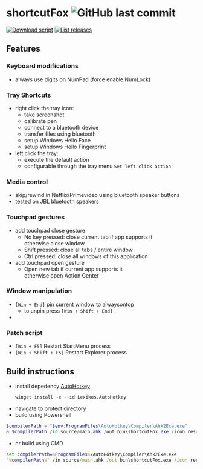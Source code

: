 # **shortcutFox** ![GitHub last commit](https://img.shields.io/github/last-commit/yetenol/shortcutFox?color=white)

[![Download script](https://img.shields.io/github/downloads/yetenol/shortcutFox/total.svg)](https://github.com/yetenol/shortcutFox/releases/latest/download/shortcutFox.exe)
[![List releases](https://img.shields.io/github/release/yetenol/shortcutFox.svg)](https://github.com/yetenol/shortcutFox/releases)

## Features
### Keyboard modifications
- always use digits on NumPad (force enable NumLock)
### Tray Shortcuts
- right click the tray icon:
    - take screenshot
    - calibrate pen
    - connect to a bluetooth device
    - transfer files using bluetooth
    - setup Windows Hello Face
    - setup Windows Hello Fingerprint
- left click the tray:
    - execute the default action
    - configurable through the tray menu `Set left click action`
### Media control
- skip/rewind in Netflix/Primevideo using bluetooth speaker buttons
- tested on JBL bluetooth speakers
### Touchpad gestures
- add touchpad close gesture
    - No key pressed: close current tab if app supports it <br> otherwise close window
    - Shift pressed: close all tabs / entire window
    - Ctrl pressed: close all windows of this application
- add touchpad open gesture
    - Open new tab if current app supports it <br> otherwise open Action Center
### Window manipulation
- `[Win + End]` pin current window to alwaysontop
    - to unpin press `[Win + Shift + End]`
- 
### Patch script
- `[Win + F5]` Restart StartMenu process
- `[Win + Shift + F5]` Restart Explorer process

## Build instructions
- install depedency [AutoHotkey](https://www.autohotkey.com/download/ahk-install.exe)
    ```
    winget install -e --id Lexikos.AutoHotkey
    ```
- navigate to protect directory
- build using Powershell
```powershell
$compilerPath = "$env:ProgramFiles\AutoHotkey\Compiler\Ahk2Exe.exe"
& $compilerPath /in source/main.ahk /out bin\shortcutFox.exe /icon resources\ScreenSketch.ico
```
- or build using CMD
```cmd
set compilerPath=%ProgramFiles%\AutoHotkey\Compiler\Ahk2Exe.exe
"%compilerPath%" /in source/main.ahk /out bin\shortcutFox.exe /icon resources\ScreenSketch.ico
```